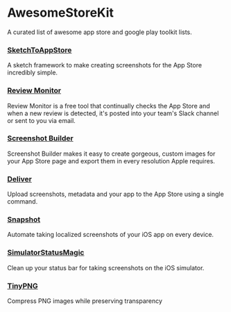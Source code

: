 # AwesomeStoreKit
A curated list of awesome app store and google play toolkit lists.

### [SketchToAppStore](https://github.com/LaunchKit/SketchToAppStore)
A sketch framework to make creating screenshots for the App Store incredibly simple.

### [Review Monitor](https://launchkit.io/reviews/)
Review Monitor is a free tool that continually checks the App Store and when a new review is detected, it's posted into your team's Slack channel or sent to you via email.

### [Screenshot Builder](https://launchkit.io/screenshots/)
Screenshot Builder makes it easy to create gorgeous, custom images for your App Store page and export them in every resolution Apple requires.

### [Deliver](https://github.com/KrauseFx/deliver)
Upload screenshots, metadata and your app to the App Store using a single command.

### [Snapshot](https://github.com/KrauseFx/snapshot)
Automate taking localized screenshots of your iOS app on every device.

### [SimulatorStatusMagic](https://github.com/shinydevelopment/SimulatorStatusMagic)
Clean up your status bar for taking screenshots on the iOS simulator.

### [TinyPNG](https://tinypng.com/)
Compress PNG images while preserving transparency

